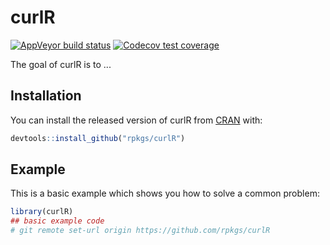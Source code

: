 
# curlR

<!-- badges: start -->
[![AppVeyor build status](https://ci.appveyor.com/api/projects/status/github/rpkgs/curlR?branch=master&svg=true)](https://ci.appveyor.com/project/rpkgs/curlR)
[![Codecov test coverage](https://codecov.io/gh/rpkgs/curlR/branch/master/graph/badge.svg)](https://codecov.io/gh/rpkgs/curlR?branch=master)
<!-- badges: end -->

The goal of curlR is to ...

## Installation

You can install the released version of curlR from [CRAN](https://CRAN.R-project.org) with:

``` r
devtools::install_github("rpkgs/curlR")
```

## Example

This is a basic example which shows you how to solve a common problem:

``` r
library(curlR)
## basic example code
# git remote set-url origin https://github.com/rpkgs/curlR
```
